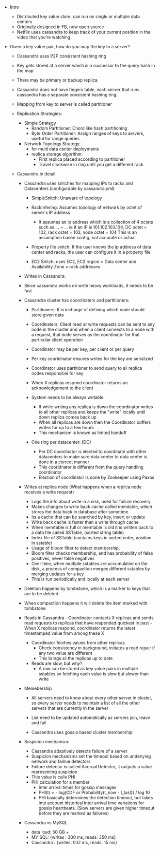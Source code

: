  - Intro
    - Distributed key value store, can run on single or multiple data centers
    -  Originally designed in FB, now open source
    - Netflix uses cassandra to keep track of your current position in the video that you're watching
     
- Given a key value pair, how do you map the key to a server?
    - Cassandra uses P2P consistent hashing ring
    - Key gets stored at a server which is a successor to the query hash in the map
    - There may be primary or backup replica
    - Cassandra does not have fingers table, each server that runs cassandra has a separate consistent hashing ring.
    - Mapping from key to server is called partitioner
    
    - Replication Strategies:
        - Simple Strategy
            - Random Partitioner: Chord like hash partitioning
            - Byte Order Partitioner: Assign ranges of keys to servers, useful for range queries
        - Network Topology Strategy:
            - for multi data center deployments
            - replica storage algorithm:
                - First replica placed according to partitioner
                - Travel clockwise in ring until you get a different rack
    
    - Cassandra in detail
      - Cassandra uses snitches for mapping IPs to racks and Datacenters (configurable by cassandra.yml)
          - SimpleSnitch: Unaware of topology
          - RackInfering: Assumes topology of network by octet of server's IP address
            - It assumes an ip address which is a collection of 4 octets such as 
                <oct1>.<oct2>.<oct3>.<oct4> = <ignored>.<DC octet>.<rack octet>.<node octet>
                ie if an IP is 101.102.103.104, DC octet = 102, rack octet = 103, node octet = 104
                This is an assumption based config, not accurate or actual
                
          - Property file snitch: If the user knows the ip address of data center and racks, the user can configure it in a property file
          - EC2 Snitch: uses EC2, EC2 region = Data center and Availability Zone = rack addresses
    
      -  Writes in Cassandra:
        - Since cassandra works on write heavy workloads, it needs to be fast
        - Cassandra cluster has coordinaters and partitioners:
            - Partitioners: It is incharge of defining which node should store given data
            - Coordinaters: Client read or write requests can be sent to any node in the cluster
            and when a client connects to a node with a request, that node serves as the coordinator for that particular
              client operation
              
            - Coordinator may be per key, per client or per query
            - Per key cooridinator ensures writes for the key are serialized
            - Coordinator uses partitioner to send query to all replica nodes responsible for key
            - When X replicas respond coordinator returns an acknowledgement to the client
            - System needs to be always writable
                - If while writing any replica is down the coordinator writes to all other replicas and keeps the "write" locally until down replica comes back up
                - When all replicas are down then the Coordinator buffers writes for up to a few hours
                - This mechanism is known as hinted handoff
            - One ring per datacenter: (DC)
                - Per DC coordinator is elected to coordinate with other datacenters to make sure data center to data center is done in a correct manner
                - This cooridnator is different from the query handling coordinator
                - Election of coordinator is done by Zookeeper using Paxos
          
        - Writes at replica node (What happens when a replica node receives a write request)
            - Logs the info about write in a disk, used for failure recovery.
            - Makes changes to  write back cache called memtable, which stores the data back in database after sometime 
            - Its a cache that can be searched by key, insert or update
            - Write back cache is faster than a write through cache
            - When memtable is full or memtable is old it is written back to a data file called SSTable, (sorted string table)
            - Index file of SSTable (contains keys in sorted order, position in sstable)
            - Usage of bloom filter to detect membership.
            - Bloom filter checks membership, and has probability of false positives, never false negatives
            - Over time, when multiple sstables are accumulated on the disk, a process of compaction merges different
            sstables by merging updates for a key
            - This is run periodically and locally at each server
        
        - Deletion happens by tombstone, which is a marker to keys that are to be deleted
        - When compaction happens it will delete the item marked with tombstone
            
        - Reads in Cassandra
                - Coordinator contacts X replicas and sends read requests to replicas that have responded quickest in past
                - When X replicas respond, coordinator returns the latest timestamped value from among these X
            
            - Coordinator fetches values from other replicas
                - Check consistency in background, initiates a read repair if any two value are different
                -  This brings all the replicas up to date
            - Reads are slow, but why?
                - A row can be stored as key value pairs in multiple sstables 
                  so fetching each value is slow but slower than write
                  
        - Memebership
            - All servers need to know about every other server in cluster, so every server needs to maintain a list
            of all the other servers that are currently in the server
              
            - List need to be updated automatically as servers join, leave and fail
            - Cassandra uses gossip based cluster membership
        - Suspicion mechanism: 
            - Cassandra adaptively detects failure of a server
            - Suspicion mechanisms set the timeout based on underlying network and failrue detectors
            - Failure detector is called Accrual Detector, it outputs a value representing suspicion
            - This value is calle PHI
            - PHI calculation for a member
                - Inter arrival times for gossip messages
                - PHI(t) = - log(CDF or Probability(t_now - t_last)) / log 10 
                - PHI basically determines the detection timeout, but takes into account historical inter arrival time variations
                for gossip heartbeats. (Slow servers are given higher timeout before they are marked as failures)
                  
        - Cassandra vs MySQL 
            - data load: 50 GB + 
            - MY SQL: {writes : 300 ms, reads: 350 ms}
            - Cassandra : {writes: 0.12 ms, reads: 15 ms}
    
        